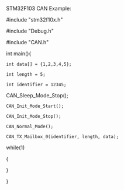 STM32F103 CAN Example:

#include "stm32f10x.h"

#include "Debug.h"

#include "CAN.h"


int main(){
	
	int data[] = {1,2,3,4,5};
  
	int length = 5;
  
	int identifier = 12345;
	
  CAN_Sleep_Mode_Stop();
  
	CAN_Init_Mode_Start();
  
	CAN_Init_Mode_Stop();
  
	CAN_Normal_Mode();
	
	CAN_TX_Mailbox_0(identifier, length, data); 


	
while(1)	

{

	
}

}
